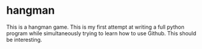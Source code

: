 # hangman
This is a hangman game. This is my first attempt at writing a full python program while simultaneously trying to learn how to use Github. This should be interesting.
